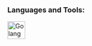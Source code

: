 <h3 align="left">Languages and Tools:</h3>

<p align="left">
  <a href="https://developer.mozilla.org/en-US/docs/Web/JavaScript" target="_blank"> <img 
  src="https://img.shields.io/badge/Go-00ADD8?style=for-the-badge&logo=go&logoColor=white" alt="Golang" width="40" height="40"/>
